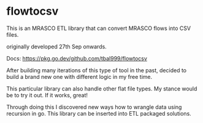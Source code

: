 # flowtocsv
This is an MRASCO ETL library that can convert MRASCO flows into CSV files.

originally developed 27th Sep onwards.

Docs:
https://pkg.go.dev/github.com/tbal999/flowtocsv

After building many iterations of this type of tool in the past, decided to build a brand new one with different logic in my free time.

This particular library can also handle other flat file types. My stance would be to try it out. If it works, great!

Through doing this I discovered new ways how to wrangle data using recursion in go. This library can be inserted into ETL packaged solutions.
